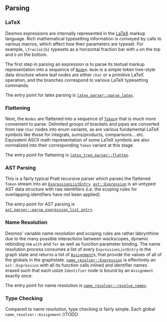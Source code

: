 ## Parsing

### LaTeX
Desmos expressions are internally represented in the [LaTeX](https://www.latex-project.org/) markup language.
Rich mathematical typesetting information is conveyed by calls to various macros,
which affect how their parameters are typeset.
For example, `\frac{a}{b}` typesets as a horizontal fraction bar with `a` on the top and `b` on the bottom.

The first step in parsing an expression is to parse its textual markup representation into a sequence of [`Node`](/parse/src/latex_tree.rs)s.
`Node` is a simple token tree-style data structure where leaf nodes are either `char` or a primitive LaTeX operation, and the branches correspond to various LaTeX typesetting commands.

The entry point for latex parsing is [`latex_parser::parse_latex`](/parse/src/latex_parser.rs).

### Flattening
Next, the `Nodes` are flattened into a sequence of [`Token`](/parse/src/latex_tree_flattener.rs)s that is much more convenient to parse. Delimited groups of brackets and pipes are converted from raw `Char` nodes into enum variants, as are various fundamental LaTeX symbols like those for integrals, sums/products, comparisons... etc. Equivalent ASCII math representation of some LaTeX symbols are also normalized into their corresponding `Token` variant at this stage.

The entry point for flattening is [`latex_tree_parser::flatten`](/parse/src/latex_tree_flattener.rs).

### AST Parsing
This is a fairly typical Pratt recursive parser which parses the flattened `Token` stream into an [`ExpressionListEntry`](/parse/src/ast.rs). [`ast::Expression`](/parse/src/ast.rs) is an untyped AST data structure with raw identifiers (i.e. the scoping rules for overlapping identifiers have not been applied).

The entry point for AST parsing is [`ast_parser::parse_expression_list_entry`](/parse/src/ast_parser.rs).

### Name Resolution

Desmos' variable name resolution and scoping rules are rather labrynthine due to the many possible interactions between wackscopes, dynamic rebinding via `with` and `for` as well as function parameter binding. The name resolution process consumes a list of every `ExpressionListEntry` in the graph state and returns a list of [`Assignment`](/parse/src/name_resolver.rs)s, that provide the values of all of the globals in the graphstate. [`name_resolver::Expression`](/parse/src/name_resolver.rs) is effectively an `ast::Expression` with all its function calls inlined and identifier names erased such that each usize `Identifier` node is bound by an `Assignment` exactly once.

The entry point for name resolution is [`name_resolver::resolve_names`](/parse/src/name_resolver.rs).

### Type Checking

Compared to name resolution, type checking is fairly simple. Each global `name_resolver::Assignment`
//TODO


